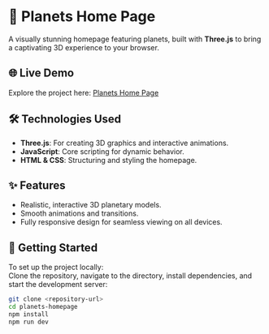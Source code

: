 # 🌌 Planets Home Page  
A visually stunning homepage featuring planets, built with **Three.js** to bring a captivating 3D experience to your browser.

## 🌐 Live Demo  
Explore the project here: [Planets Home Page](https://planets-flax.vercel.app/)

## 🛠️ Technologies Used  
- **Three.js**: For creating 3D graphics and interactive animations.  
- **JavaScript**: Core scripting for dynamic behavior.  
- **HTML & CSS**: Structuring and styling the homepage.  

## ✨ Features  
- Realistic, interactive 3D planetary models.  
- Smooth animations and transitions.  
- Fully responsive design for seamless viewing on all devices.  

## 🚀 Getting Started  
To set up the project locally:  
Clone the repository, navigate to the directory, install dependencies, and start the development server:  
```bash  
git clone <repository-url>  
cd planets-homepage  
npm install  
npm run dev  


